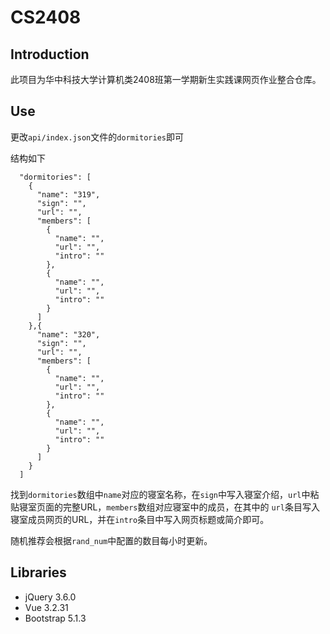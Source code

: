 # CS2408

## Introduction

此项目为华中科技大学计算机类2408班第一学期新生实践课网页作业整合仓库。

## Use

更改`api/index.json`文件的`dormitories`即可

结构如下

````
  "dormitories": [
    {
      "name": "319",
      "sign": "",
      "url": "",
      "members": [
        {
          "name": "",
          "url": "",
          "intro": ""
        },
        {
          "name": "",
          "url": "",
          "intro": ""
        }
      ]
    },{
      "name": "320",
      "sign": "",
      "url": "",
      "members": [
        {
          "name": "",
          "url": "",
          "intro": ""
        },
        {
          "name": "",
          "url": "",
          "intro": ""
        }
      ]
    }
  ]
````

找到`dormitories`数组中`name`对应的寝室名称，在`sign`中写入寝室介绍，`url`中粘贴寝室页面的完整URL，`members`数组对应寝室中的成员，在其中的
`url`条目写入寝室成员网页的URL，并在`intro`条目中写入网页标题或简介即可。

随机推荐会根据`rand_num`中配置的数目每小时更新。

## Libraries

- jQuery 3.6.0
- Vue 3.2.31
- Bootstrap 5.1.3